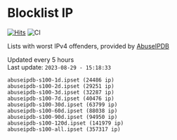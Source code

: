 # Blocklist IP

[![Hits](https://hits.seeyoufarm.com/api/count/incr/badge.svg?url=https%3A%2F%2Fgithub.com%2Fborestad%2Fblocklist-ip%2F&count_bg=%2379C83D&title_bg=%23555555&icon=&icon_color=%23E7E7E7&title=hits&edge_flat=false)](https://hits.seeyoufarm.com)  ![CI](https://img.shields.io/github/workflow/status/borestad/blocklist-ip/CI?style=flat-square)

Lists with worst IPv4 offenders, provided by [AbuseIPDB](https://www.abuseipdb.com/)

<!-- FOOTER-PLACEHOLDER -->
Updated every 5 hours<br>
Last update: `2023-08-29 - 15:18:33`
```
abuseipdb-s100-1d.ipset (24486 ip)
abuseipdb-s100-2d.ipset (29251 ip)
abuseipdb-s100-3d.ipset (32287 ip)
abuseipdb-s100-7d.ipset (40476 ip)
abuseipdb-s100-30d.ipset (63799 ip)
abuseipdb-s100-60d.ipset (88038 ip)
abuseipdb-s100-90d.ipset (94950 ip)
abuseipdb-s100-120d.ipset (141979 ip)
abuseipdb-s100-all.ipset (357317 ip)
```
